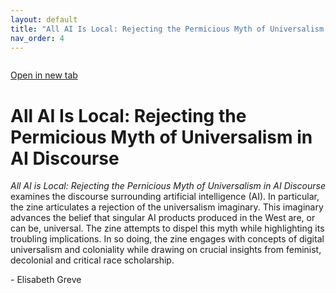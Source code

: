 ```yaml
---
layout: default
title: "All AI Is Local: Rejecting the Permicious Myth of Universalism in AI Discourse"
nav_order: 4
---
```


<div class="container" style="width=100%">
<div class="flipbook" style="overflow: hidden">
<div class="sheet" style="background-image:url(../assets/img/zines/all_ai_is_local/page1.png); background-size: 100% 100%;"></div>
<div class="sheet" style="background-image:url(../assets/img/zines/all_ai_is_local/page2.png); background-size: 100% 100%;"></div>
<div class="sheet" style="background-image:url(../assets/img/zines/all_ai_is_local/page3.png); background-size: 100% 100%;"></div>
<div class="sheet" style="background-image:url(../assets/img/zines/all_ai_is_local/page4.png); background-size: 100% 100%;"></div>
<div class="sheet" style="background-image:url(../assets/img/zines/all_ai_is_local/page5.png); background-size: 100% 100%;"></div>
<div class="sheet" style="background-image:url(../assets/img/zines/all_ai_is_local/page6.png); background-size: 100% 100%;"></div>
<div class="sheet" style="background-image:url(../assets/img/zines/all_ai_is_local/page7.png); background-size: 100% 100%;"></div>
<div class="sheet" style="background-image:url(../assets/img/zines/all_ai_is_local/page8.png); background-size: 100% 100%;"></div>
<div class="sheet" style="background-image:url(../assets/img/zines/all_ai_is_local/page9.png); background-size: 100% 100%;"></div>
<div class="sheet" style="background-image:url(../assets/img/zines/all_ai_is_local/page10.png); background-size: 100% 100%;"></div>
<div class="sheet" style="background-image:url(../assets/img/zines/all_ai_is_local/page11.png); background-size: 100% 100%;"></div>
<div class="sheet" style="background-image:url(../assets/img/zines/all_ai_is_local/page12.png); background-size: 100% 100%;"></div>
<div class="sheet" style="background-image:url(../assets/img/zines/all_ai_is_local/page13.png); background-size: 100% 100%;"></div>
<div class="sheet" style="background-image:url(../assets/img/zines/all_ai_is_local/page14.png); background-size: 100% 100%;"></div>
<div class="sheet" style="background-image:url(../assets/img/zines/all_ai_is_local/page15.png); background-size: 100% 100%;"></div>
<div class="sheet" style="background-image:url(../assets/img/zines/all_ai_is_local/page16.png); background-size: 100% 100%;"></div>
<div class="sheet" style="background-image:url(../assets/img/zines/all_ai_is_local/page17.png); background-size: 100% 100%;"></div>
<div class="sheet" style="background-image:url(../assets/img/zines/all_ai_is_local/page18.png); background-size: 100% 100%;"></div>
<div class="sheet" style="background-image:url(../assets/img/zines/all_ai_is_local/page19.png); background-size: 100% 100%;"></div>
<div class="sheet" style="background-image:url(../assets/img/zines/all_ai_is_local/page20.png); background-size: 100% 100%;"></div>
</div>
</div>

[Open in new tab](all-ai-zine)


# All AI Is Local: Rejecting the Permicious Myth of Universalism in AI Discourse

*All AI is Local: Rejecting the Pernicious Myth of Universalism in AI Discourse* examines the discourse surrounding artificial intelligence (AI). In particular, the zine articulates a rejection of the universalism imaginary. This imaginary advances the belief that singular AI products produced in the West are, or can be, universal. The zine attempts to dispel this myth while highlighting its troubling implications. In so doing, the zine engages with concepts of digital universalism and coloniality while drawing on crucial insights from feminist, decolonial and critical race scholarship. 

\- Elisabeth Greve















<script type="text/javascript" src="../turnjs4/extras/jquery.min.1.7.js"></script>
<script type="text/javascript" src="../turnjs4/extras/modernizr.2.5.3.min.js"></script>



<script type="text/javascript">

function loadApp() {
	$('.flipbook').turn({
			width: $('.container').width() ,
			height: $('.container').width()*0.697777778,
			elevation: 0,
			gradients: true,
			autoCenter: true
	});
}

yepnope({
	test : Modernizr.csstransforms,
	yep: ['../turnjs4/lib/turn.js'],
	nope: ['../turnjs4/lib/turn.html4.min.js'],
	both: ['../turnjs4/basic.css'],
	complete: loadApp
});

$( window ).on( "resize", function() {
  $('.flipbook').turn('size', $('.container').width(), $('.container').width()*0.697777778)
} );

</script>
